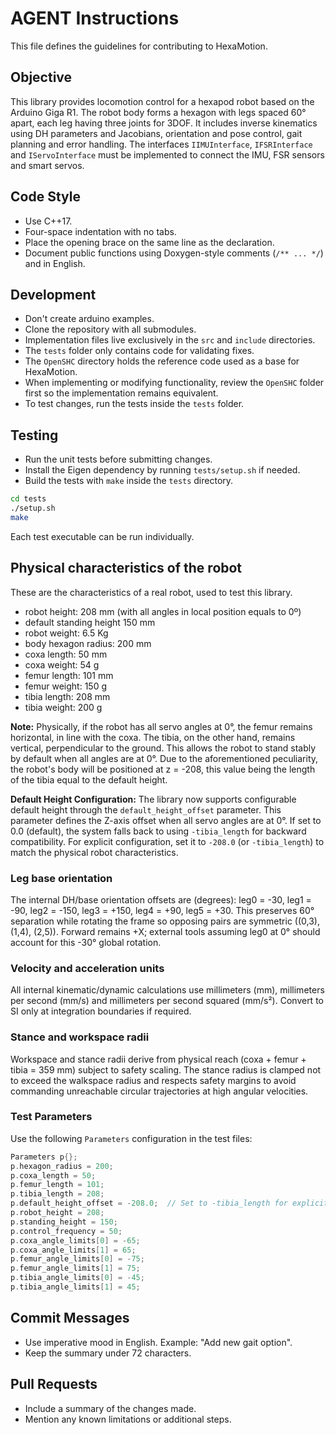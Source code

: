 # AGENT Instructions

This file defines the guidelines for contributing to HexaMotion.

## Objective

This library provides locomotion control for a hexapod robot based on the Arduino Giga R1. The robot body forms a hexagon with legs spaced 60° apart, each leg having three joints for 3DOF. It includes inverse kinematics using DH parameters and Jacobians, orientation and pose control, gait planning and error handling. The interfaces `IIMUInterface`, `IFSRInterface` and `IServoInterface` must be implemented to connect the IMU, FSR sensors and smart servos.

## Code Style

-   Use C++17.
-   Four-space indentation with no tabs.
-   Place the opening brace on the same line as the declaration.
-   Document public functions using Doxygen-style comments (`/** ... */`) and in English.

## Development

-   Don't create arduino examples.
-   Clone the repository with all submodules.
-   Implementation files live exclusively in the `src` and `include` directories.
-   The `tests` folder only contains code for validating fixes.
-   The `OpenSHC` directory holds the reference code used as a base for HexaMotion.
-   When implementing or modifying functionality, review the `OpenSHC` folder first so the implementation remains equivalent.
-   To test changes, run the tests inside the `tests` folder.

## Testing

-   Run the unit tests before submitting changes.
-   Install the Eigen dependency by running `tests/setup.sh` if needed.
-   Build the tests with `make` inside the `tests` directory.

```bash
cd tests
./setup.sh
make
```

Each test executable can be run individually.

## Physical characteristics of the robot

These are the characteristics of a real robot, used to test this library.

-   robot height: 208 mm (with all angles in local position equals to 0º)
-   default standing height 150 mm
-   robot weight: 6.5 Kg
-   body hexagon radius: 200 mm
-   coxa length: 50 mm
-   coxa weight: 54 g
-   femur length: 101 mm
-   femur weight: 150 g
-   tibia length: 208 mm
-   tibia weight: 200 g

**Note:** Physically, if the robot has all servo angles at 0°, the femur remains horizontal, in line with the coxa. The tibia, on the other hand, remains vertical, perpendicular to the ground. This allows the robot to stand stably by default when all angles are at 0°. Due to the aforementioned peculiarity, the robot's body will be positioned at z = -208, this value being the length of the tibia equal to the default height.

**Default Height Configuration:** The library now supports configurable default height through the `default_height_offset` parameter. This parameter defines the Z-axis offset when all servo angles are at 0°. If set to 0.0 (default), the system falls back to using `-tibia_length` for backward compatibility. For explicit configuration, set it to `-208.0` (or `-tibia_length`) to match the physical robot characteristics.

### Leg base orientation

The internal DH/base orientation offsets are (degrees): leg0 = -30, leg1 = -90, leg2 = -150, leg3 = +150, leg4 = +90, leg5 = +30. This preserves 60° separation while rotating the frame so opposing pairs are symmetric ((0,3), (1,4), (2,5)). Forward remains +X; external tools assuming leg0 at 0° should account for this -30° global rotation.

### Velocity and acceleration units

All internal kinematic/dynamic calculations use millimeters (mm), millimeters per second (mm/s) and millimeters per second squared (mm/s²). Convert to SI only at integration boundaries if required.

### Stance and workspace radii

Workspace and stance radii derive from physical reach (coxa + femur + tibia = 359 mm) subject to safety scaling. The stance radius is clamped not to exceed the walkspace radius and respects safety margins to avoid commanding unreachable circular trajectories at high angular velocities.

### Test Parameters

Use the following `Parameters` configuration in the test files:

```cpp
Parameters p{};
p.hexagon_radius = 200;
p.coxa_length = 50;
p.femur_length = 101;
p.tibia_length = 208;
p.default_height_offset = -208.0;  // Set to -tibia_length for explicit configuration
p.robot_height = 208;
p.standing_height = 150;
p.control_frequency = 50;
p.coxa_angle_limits[0] = -65;
p.coxa_angle_limits[1] = 65;
p.femur_angle_limits[0] = -75;
p.femur_angle_limits[1] = 75;
p.tibia_angle_limits[0] = -45;
p.tibia_angle_limits[1] = 45;
```

## Commit Messages

-   Use imperative mood in English. Example: "Add new gait option".
-   Keep the summary under 72 characters.

## Pull Requests

-   Include a summary of the changes made.
-   Mention any known limitations or additional steps.
